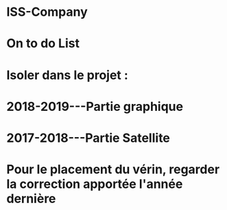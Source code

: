 # ISS-Company

# On to do List

# Isoler dans le projet :
# 2018-2019---Partie graphique
# 2017-2018---Partie Satellite

# Pour le placement du vérin, regarder la correction apportée l'année dernière 
